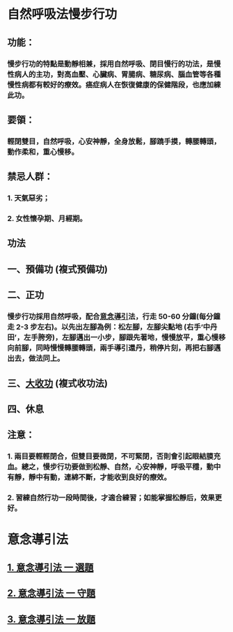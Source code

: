 # 自然呼吸法慢步行功

## 功能：
### 慢步行功的特點是動靜相兼，採用自然呼吸、閉目慢行的功法，是慢性病人的主功，對高血壓、心臟病、胃腸病、糖尿病、腦血管等各種慢性病都有較好的療效。癌症病人在恢復健康的保健階段，也應加練此功。

## 要領：
### 輕閉雙目，自然呼吸，心安神靜，全身放鬆，腳蹺手摸，轉腰轉頭，動作柔和，重心慢移。

## 禁忌人群：
### 1. 天氣惡劣；
### 2. 女性懷孕期、月經期。

## 功法
## 一、預備功 (複式預備功)
## 二、正功
### 慢步行功採用自然呼吸，配合[意念導引](/意念導引.md)法，行走 50-60 分鐘(每分鐘走 2-3 步左右)。以先出左腳為例：松左腳，左腳尖點地 (右手‘中丹田’，左手胯旁)，左腳邁出一小步，腳跟先著地，慢慢放平，重心慢移向前腳，同時慢慢轉腰轉頭，兩手導引還丹，稍停片刻，再把右腳邁出去，做法同上。
## 三、[大收功](/大收功.md) (複式收功法)
## 四、休息

## 注意：
### 1. 兩目要輕輕閉合，但雙目要微閉，不可緊閉，否則會引起眼結膜充血。總之，慢步行功要做到松靜、自然，心安神靜，呼吸平穩，動中有靜，靜中有動，連綿不斷，才能收到良好的療效。
### 2. 習練自然行功一段時間後，才適合練習；如能掌握松靜后，效果更好。


# 意念導引法
## [1. 意念導引法 一 選題](/選題.md)

## [2. 意念導引法 一 守題](/守題.md)

## [3. 意念導引法 一 放題](/放題.md)
